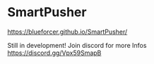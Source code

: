 # SmartPusher
https://blueforcer.github.io/SmartPusher/

Still in development!
Join discord for more Infos
https://discord.gg/Vpx59SmapB
